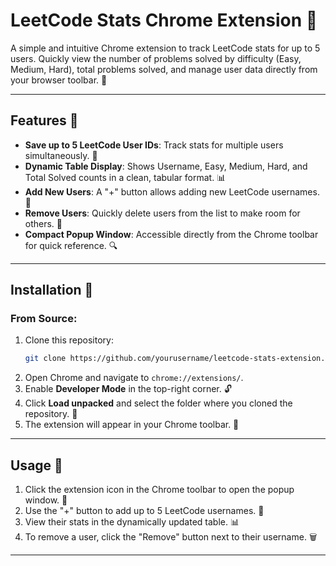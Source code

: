 # LeetCode Stats Chrome Extension 🚀

A simple and intuitive Chrome extension to track LeetCode stats for up to 5 users. Quickly view the number of problems solved by difficulty (Easy, Medium, Hard), total problems solved, and manage user data directly from your browser toolbar. 🔧

---

## Features 🌟

- **Save up to 5 LeetCode User IDs**: Track stats for multiple users simultaneously. 🔐
- **Dynamic Table Display**: Shows Username, Easy, Medium, Hard, and Total Solved counts in a clean, tabular format. 📊
- **Add New Users**: A "+" button allows adding new LeetCode usernames. 📝
- **Remove Users**: Quickly delete users from the list to make room for others. 🚫
- **Compact Popup Window**: Accessible directly from the Chrome toolbar for quick reference. 🔍
---

## Installation 🔧

### From Source:
1. Clone this repository:
   ```bash
   git clone https://github.com/yourusername/leetcode-stats-extension.git
   ```
2. Open Chrome and navigate to `chrome://extensions/`.
3. Enable **Developer Mode** in the top-right corner. 🔓
4. Click **Load unpacked** and select the folder where you cloned the repository. 📂
5. The extension will appear in your Chrome toolbar. 🔼

---

## Usage 🎯

1. Click the extension icon in the Chrome toolbar to open the popup window. 🔄
2. Use the "+" button to add up to 5 LeetCode usernames. 🎲
3. View their stats in the dynamically updated table. 📊
4. To remove a user, click the "Remove" button next to their username. 🗑️

---
